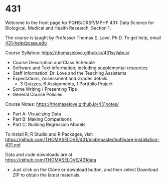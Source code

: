 # 431
Welcome to the front page for PQHS/CRSP/MPHP 431: 
Data Science for Biological, Medical and Health Research, Section 1.

The course is taught by Professor Thomas E. Love, Ph.D.
To get help, email 431-help@case.edu

Course Syllabus: https://thomaselove.github.io/431syllabus/
  - Course Description and Class Schedule
  - Software and Text information, including supplemental resources
  - Staff information: Dr. Love and the Teaching Assistants
  - Expectations, Assessment and Grades details
      - 3 Quizzes, 6 Assignments, 1 Portfolio Project
  - Some Writing / Presenting Tips
  - General Course Policies

Course Notes: https://thomaselove.github.io/431notes/
  - Part A: Visualizing Data
  - Part B: Making Comparisons
  - Part C: Building Regression Models

To install R, R Studio and R Packages, visit https://github.com/THOMASELOVE/431/blob/master/software-installation-431.md

Data and code downloads are at https://github.com/THOMASELOVE/431data
  - Just click on the Clone or download button, and then select Download ZIP to obtain the latest materials.

